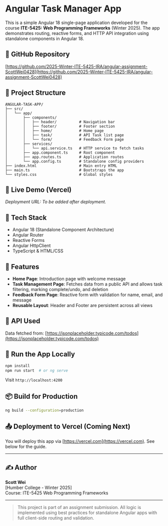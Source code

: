 # Angular Task Manager App

This is a simple Angular 18 single-page application developed for the course **ITE-5425: Web Programming Frameworks** (Winter 2025). The app demonstrates routing, reactive forms, and HTTP API integration using standalone components in Angular 18.

## 🔗 GitHub Repository
[https://github.com/2025-Winter-ITE-5425-IRA/angular-assignment-ScottWei0428](https://github.com/2025-Winter-ITE-5425-IRA/angular-assignment-ScottWei0428)

## 📁 Project Structure
```
ANGULAR-TASK-APP/
├── src/
│   └── app/
│       ├── components/
│       │   ├── header/          # Navigation bar
│       │   ├── footer/          # Footer section
│       │   ├── home/            # Home page
│       │   ├── task/            # API Task list page
│       │   └── form/            # Feedback Form page
│       ├── services/
│       │   └── api.service.ts   # HTTP service to fetch tasks
│       ├── app.component.ts     # Root component
│       ├── app.routes.ts        # Application routes
│       └── app.config.ts        # Standalone config providers
├── index.html                   # Main entry HTML
├── main.ts                      # Bootstraps the app
└── styles.css                   # Global styles
```

## 🚀 Live Demo (Vercel)
_Deployment URL: To be added after deployment._

## 🧰 Tech Stack
- Angular 18 (Standalone Component Architecture)
- Angular Router
- Reactive Forms
- Angular HttpClient
- TypeScript & HTML/CSS

## 📌 Features
- **Home Page**: Introduction page with welcome message
- **Task Management Page**: Fetches data from a public API and allows task filtering, marking complete/undo, and deletion
- **Feedback Form Page**: Reactive form with validation for name, email, and message
- **Reusable Layout**: Header and Footer are persistent across all views

## 📡 API Used
Data fetched from:
[https://jsonplaceholder.typicode.com/todos](https://jsonplaceholder.typicode.com/todos)

## 🧪 Run the App Locally
```bash
npm install
npm run start  # or ng serve
```
Visit `http://localhost:4200`

## 📦 Build for Production
```bash
ng build --configuration=production
```

## 📤 Deployment to Vercel (Coming Next)
You will deploy this app via [https://vercel.com](https://vercel.com). See below for the guide.

---

## ✍️ Author
**Scott Wei**  
[Humber College - Winter 2025]  
Course: ITE-5425 Web Programming Frameworks

---

> This project is part of an assignment submission. All logic is implemented using best practices for standalone Angular apps with full client-side routing and validation.

